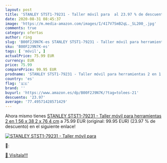 ```yaml
---
layout: post
title: 'STANLEY STST1-79231 - Taller móvil para  al 23.97 % de descuento'
date: 2020-08-31 08:45:37
image: 'https://m.media-amazon.com/images/I/417V7SmB2qL._SL200_.jpg'
comments: true
category: ofertas
author: ring
slug: 'B00F2J9N7K-es STANLEY STST1-79231 - Taller móvil para herramientas 2 en...'
sku: 'B00F2J9N7K-es'
tags: [ 'móvil', ]
actualPrice: 75.99 EUR
currency: EUR
price: 75.99
comparePrice: 99.95 EUR
prodname: 'STANLEY STST1-79231 - Taller móvil para herramientas 2 en 1  56 x 38 2 x 76 4 cm'
country: 'es'
flag: '🇪🇸'
brand: ''
buyurl: 'https://www.amazon.es/dp/B00F2J9N7K/?tag=tolees-21'
descuento: '23.97'
average: '77.49571428571429'
---
```


Ahora mismo tienes [STANLEY STST1-79231 - Taller móvil para herramientas 2 en 1  56 x 38 2 x 76 4 cm](https://www.amazon.es/dp/B00F2J9N7K/?tag=tolees-21) a 75.99 EUR (original: 99.95 EUR) (23.97 %  de descuento) en el siguiente enlace!

[![STANLEY STST1-79231 - Taller móvil para ](https://m.media-amazon.com/images/I/417V7SmB2qL._SL200_.jpg)](https://www.amazon.es/dp/B00F2J9N7K/?tag=tolees-21)

🔎:


[🛒 Visítala!!!](https://www.amazon.es/dp/B00F2J9N7K/?tag=tolees-21)

